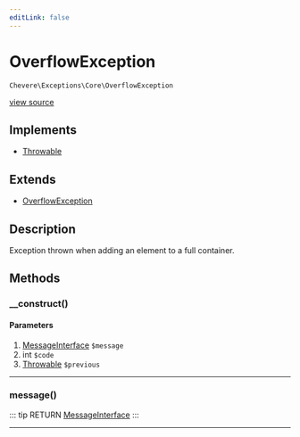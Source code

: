 ```yaml
---
editLink: false
---
```


# OverflowException

`Chevere\Exceptions\Core\OverflowException`

[view source](https://github.com/chevere/chevere/blob/master/exceptions/Core/OverflowException.php)

## Implements

- [Throwable](https://www.php.net/manual/class.throwable)

## Extends

- [OverflowException](https://www.php.net/manual/class.overflowexception)

## Description

Exception thrown when adding an element to a full container.

## Methods

### __construct()

#### Parameters

1. [MessageInterface](../../Interfaces/Message/MessageInterface.md) `$message`
2. int `$code`
3. [Throwable](https://www.php.net/manual/class.throwable) `$previous`

---

### message()

::: tip RETURN
[MessageInterface](../../Interfaces/Message/MessageInterface.md)
:::

---
